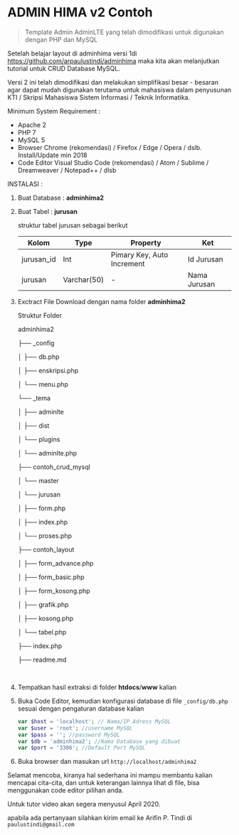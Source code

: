 # ADMIN HIMA v2 Contoh

> Template Admin AdminLTE yang telah dimodifikasi untuk digunakan dengan PHP dan MySQL



Setelah belajar layout di adminhima versi 1di https://github.com/arpaulustindi/adminhima maka kita akan melanjutkan tutorial untuk CRUD Database MySQL.

Versi 2 ini telah dimodifikasi dan melakukan simplifikasi besar - besaran agar dapat mudah digunakan terutama untuk mahasiswa dalam penyusunan KTI / Skripsi Mahasiswa Sistem Informasi / Teknik Informatika. 

Minimum System Requirement :

- Apache 2
- PHP 7
- MySQL 5
- Browser Chrome (rekomendasi) / Firefox / Edge / Opera / dslb.  Install/Update min 2018
- Code Editor Visual Studio Code (rekomendasi) / Atom / Sublime / Dreamweaver / Notepad++ / dlsb



INSTALASI : 

1. Buat Database :  **adminhima2**

2. Buat Tabel : **jurusan**

   struktur tabel jurusan sebagai berikut

   | Kolom      | Type        | Property                   | Ket          |
   | ---------- | ----------- | -------------------------- | ------------ |
   | jurusan_id | Int         | Pimary Key, Auto Increment | Id Jurusan   |
   | jurusan    | Varchar(50) | -                          | Nama Jurusan |

   

3. Exctract File Download dengan nama folder **adminhima2**

   Struktur Folder

   adminhima2

   ├── _config

   │   ├── db.php

   │   ├── enskripsi.php

   │   └── menu.php

   └── _tema

   │	├── adminlte

   │    ├── dist    

   │    └── plugins

   │    └── adminlte.php

   ├── contoh_crud_mysql

   │   └── master

   │       └── jurusan

   │           ├── form.php

   │           ├── index.php

   │           └── proses.php

   ├── contoh_layout

   │   ├── form_advance.php

   │   ├── form_basic.php

   │   ├── form_kosong.php

   │   ├── grafik.php

   │   ├── kosong.php

   │   └── tabel.php

   ├── index.php

   ├── readme.md

   

   ​       

4. Tempatkan hasil extraksi di folder **htdocs**/**www** kalian

5. Buka Code Editor, kemudian konfigurasi database di file `_config/db.php` sesuai dengan pengaturan database kalian 

   ```php
   var $host = 'localhost'; // Nama/IP Adress MySQL
   var $user = 'root'; //username MySQL
   var $pass = ''; //password MySQL
   var $db = 'adminhima2'; //Nama Database yang dibuat
   var $port = '3306'; //Default Port MySQL
   ```

   

6. Buka browser dan masukan url `http://localhost/adminhima2`



[^1]: Untuk belajar tentang detail lengkap layout Admin LTE dapat mengunjungi https://adminlte.io/docs/2.4/layout
[^2]: Untuk nama-nama icon (Fontawsome) atau biasa pada tag <i class="fas/far ...></i>" silahkan mengunjungi https://fontawesome.com/icons?d=gallery

Selamat mencoba, kiranya hal sederhana ini mampu membantu kalian mencapai cita-cita, dan untuk keterangan lainnya lihat di file, bisa menggunakan code editor pilihan anda.

Untuk tutor video akan segera menyusul April 2020.

apabila ada pertanyaan silahkan kirim email ke Arifin P. Tindi di `paulustindi@gmail.com`
